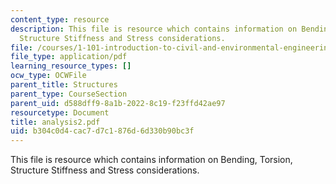 ```yaml
---
content_type: resource
description: This file is resource which contains information on Bending, Torsion,
  Structure Stiffness and Stress considerations.
file: /courses/1-101-introduction-to-civil-and-environmental-engineering-design-i-fall-2006/b304c0d4cac7d7c1876d6d330b90bc3f_analysis2.pdf
file_type: application/pdf
learning_resource_types: []
ocw_type: OCWFile
parent_title: Structures
parent_type: CourseSection
parent_uid: d588dff9-8a1b-2022-8c19-f23ffd42ae97
resourcetype: Document
title: analysis2.pdf
uid: b304c0d4-cac7-d7c1-876d-6d330b90bc3f
---
```

This file is resource which contains information on Bending, Torsion, Structure Stiffness and Stress considerations.

